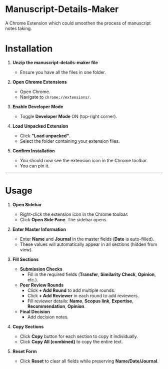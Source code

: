 # Manuscript-Details-Maker
A Chrome Extension which could smoothen the process of manuscript notes taking.

# **Installation**

1. **Unzip the manuscript-details-maker file**  
   - Ensure you have all the files in one folder.

2. **Open Chrome Extensions**  
   - Open Chrome.  
   - Navigate to `chrome://extensions/`.

3. **Enable Developer Mode**  
   - Toggle **Developer Mode** ON (top-right corner).

4. **Load Unpacked Extension**  
   - Click **"Load unpacked"**.  
   - Select the folder containing your extension files.

5. **Confirm Installation**  
   - You should now see the extension icon in the Chrome toolbar.  
   - You can pin it.

---

# **Usage**

1. **Open Sidebar**  
   - Right-click the extension icon in the Chrome toolbar.  
   - Click **Open Side Pane**. The sidebar opens.

2. **Enter Master Information**  
   - Enter **Name** and **Journal** in the master fields (**Date** is auto-filled).  
   - These values will automatically appear in all sections (hidden from view).

3. **Fill Sections**  
   - **Submission Checks**  
     - Fill in the required fields (**Transfer**, **Similarity Check**, **Opinion**, etc.).  
   - **Peer Review Rounds**  
     - Click **+ Add Round** to add multiple rounds.  
     - Click **+ Add Reviewer** in each round to add reviewers.  
     - Fill reviewer details: **Name**, **Scopus link**, **Expertise**, **Recommendation**, **Opinion**.  
   - **Final Decision**  
     - Add decision notes.

4. **Copy Sections**  
   - Click **Copy** button for each section to copy it individually.  
   - Click **Copy All (combined)** to copy the entire text.

5. **Reset Form**  
   - Click **Reset** to clear all fields while preserving **Name/Date/Journal**.



